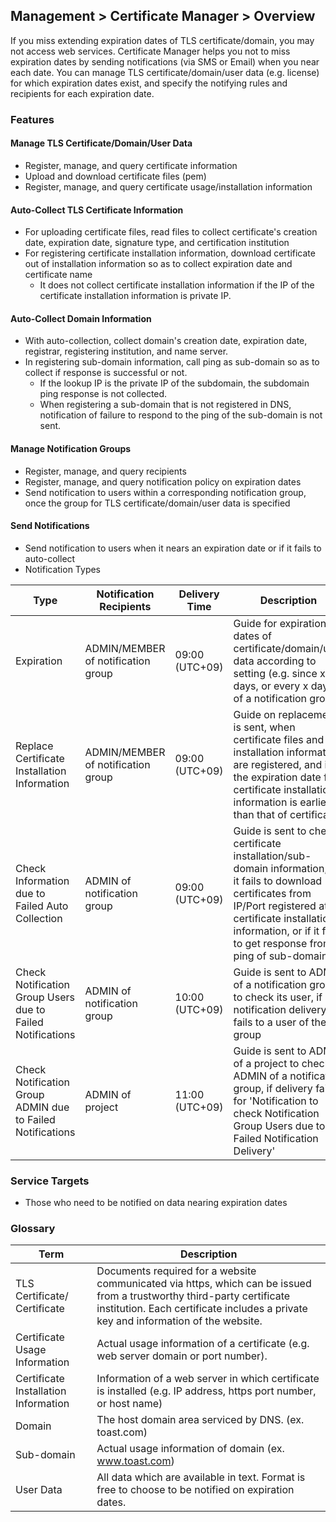 ## Management > Certificate Manager > Overview

If you miss extending expiration dates of TLS certificate/domain, you may not access web services. 
Certificate Manager helps you not to miss expiration dates by sending notifications (via SMS or Email) when you near each date.
You can manage TLS certificate/domain/user data (e.g. license) for which expiration dates exist, and specify the notifying rules and recipients for each expiration date.  

### Features

#### Manage TLS Certificate/Domain/User Data

* Register, manage, and query certificate information
* Upload and download certificate files (pem)
* Register, manage, and query certificate usage/installation information 

#### Auto-Collect TLS Certificate Information 

* For uploading certificate files, read files to collect certificate's creation date, expiration date, signature type, and certification institution 
* For registering certificate installation information, download certificate out of installation information so as to collect expiration date and certificate name
    * It does not collect certificate installation information if the IP of the certificate installation information is private IP. 

#### Auto-Collect Domain Information

* With auto-collection, collect domain's creation date, expiration date, registrar, registering institution, and name server.
* In registering sub-domain information, call ping as sub-domain so as to collect if response is successful or not.
    * If the lookup IP is the private IP of the subdomain, the subdomain ping response is not collected.
    * When registering a sub-domain that is not registered in DNS, notification of failure to respond to the ping of the sub-domain is not sent.

#### Manage Notification Groups

* Register, manage, and query recipients 
* Register, manage, and query notification policy on expiration dates 
* Send notification to users within a corresponding notification group, once the group for TLS certificate/domain/user data is specified   

#### Send Notifications

* Send notification to users when it nears an expiration date or if it fails to auto-collect
* Notification Types

| Type | Notification Recipients | Delivery Time | Description |
| --- | --- | --- | --- |
| Expiration | ADMIN/MEMBER of notification group | 09:00 (UTC+09) | Guide for expiration dates of certificate/domain/user data according to setting (e.g. since x days, or every x days) of a notification group |
| Replace Certificate Installation Information | ADMIN/MEMBER of notification group | 09:00 (UTC+09) | Guide on replacement is sent, when certificate files and installation information are registered, and if the expiration date for certificate installation information is earlier than that of certificate |
| Check Information due to Failed Auto Collection | ADMIN of notification group | 09:00 (UTC+09) | Guide is sent to check certificate installation/sub-domain information, if it fails to download certificates from IP/Port registered at certificate installation information, or if it fails to get response from ping of sub-domain |
| Check Notification Group Users due to Failed Notifications | ADMIN of notification group | 10:00 (UTC+09) | Guide is sent to ADMIN of a notification group to check its user, if notification delivery fails to a user of the group |
| Check Notification Group ADMIN due to Failed Notifications | ADMIN of project | 11:00 (UTC+09) | Guide is sent to ADMIN of a project to check ADMIN of a notification group, if delivery fails for 'Notification to check Notification Group Users due to Failed Notification Delivery' |

### Service Targets

*  Those who need to be notified on data nearing expiration dates  

### Glossary

| Term | Description |
| --- | --- |
| TLS Certificate/ Certificate | Documents required for a website communicated via https, which can be issued from a trustworthy third-party certificate institution. Each certificate includes a private key and information of the website. |
| Certificate Usage Information | Actual usage information of a certificate (e.g. web server domain or port number). |
| Certificate Installation Information | Information of a web server in which certificate is installed (e.g. IP address, https port number, or host name) |
| Domain | The host domain area serviced by DNS. (ex. toast.com) |
| Sub-domain | Actual usage information of domain (ex. www.toast.com) |
| User Data | All data which are available in text. Format is free to choose to be notified on expiration dates. |
